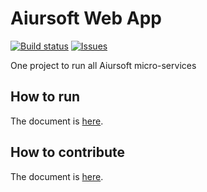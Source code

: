 # Aiursoft Web App
 
 [![Build status](https://aiursoft.visualstudio.com/Nexus/_apis/build/status/Nexus%20CI)](https://aiursoft.visualstudio.com/Nexus/_build/latest?definitionId=7)
 [![Issues](https://img.shields.io/github/issues/AiursoftWeb/WebApp.svg)](https://github.com/AiursoftWeb/WebApp/issues)

One project to run all Aiursoft micro-services

## How to run

The document is [here](https://wiki.aiursoft.com/ReadDoc/Deployment/Getting%20Started.md).


## How to contribute

The document is [here](https://wiki.aiursoft.com/ReadDoc/Getting%20Involed/How%20to%20contribute.md).
